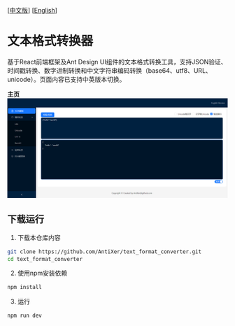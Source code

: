 [[中文版](https://github.com/AntiXer/text_format_converter/blob/main/README_zh.md)] [[English](https://github.com/AntiXer/text_format_converter/blob/main/README.md)]
# 文本格式转换器
基于React前端框架及Ant Design UI组件的文本格式转换工具，支持JSON验证、时间戳转换、数字进制转换和中文字符串编码转换（base64、utf8、URL、unicode）。页面内容已支持中英版本切换。 

**主页**  
![image](https://github.com/AntiXer/text_format_converter/blob/main/homepage_zh.png)

## 下载运行
1. 下载本仓库内容

```bash
git clone https://github.com/AntiXer/text_format_converter.git
cd text_format_converter
```

2. 使用npm安装依赖

```bash
npm install
```

3. 运行

```bash
npm run dev
```
